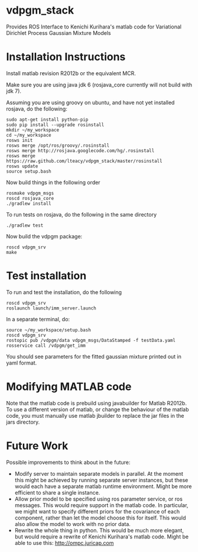 vdpgm_stack
===========

Provides ROS Interface to Kenichi Kurihara's matlab code for Variational Dirichlet Process Gaussian Mixture Models

Installation Instructions
=========================
Install matlab revision R2012b or the equivalent MCR.

Make sure you are using java jdk 6 (rosjava_core currently will not build with jdk 7).

Assuming you are using groovy on ubuntu, and have not yet installed rosjava, do the following:

    sudo apt-get install python-pip
    sudo pip install --upgrade rosinstall
    mkdir ~/my_workspace
    cd ~/my_workspace
    rosws init
    rosws merge /opt/ros/groovy/.rosinstall
    rosws merge http://rosjava.googlecode.com/hg/.rosinstall
    rosws merge https://raw.github.com/lteacy/vdpgm_stack/master/rosinstall
    rosws update
    source setup.bash

Now build things in the following order

    rosmake vdpgm_msgs
    roscd rosjava_core
    ./gradlew install

To run tests on rosjava, do the following in the same directory

    ./gradlew test

Now build the vdpgm package:

    roscd vdpgm_srv
    make

Test installation
=================
To run and test the installation, do the following

    roscd vdpgm_srv
    roslaunch launch/imm_server.launch
    
In a separate terminal, do:

    source ~/my_workspace/setup.bash
    roscd vdpgm_srv
    rostopic pub /vdpgm/data vdpgm_msgs/DataStamped -f testData.yaml
    rosservice call /vdpgm/get_imm

You should see parameters for the fitted gaussian mixture printed out in yaml format.

Modifying MATLAB code
=====================
Note that the matlab code is prebuild using javabuilder for Matlab R2012b.
To use a different version of matlab, or change the behaviour of the matlab code, you must manually use matlab jbuilder
to replace the jar files in the jars directory.

Future Work
===========
Possible improvements to think about in the future:
* Modify server to maintain separate models in parallel. At the moment this might be achieved by running separate
  server instances, but these would each have a separate matlab runtime environment. Might be more efficient to share
  a single instance.
* Allow prior model to be specified using ros parameter service, or ros messages. This would require support in the
  matlab code. In particular, we might want to specify different priors for the covariance of each component, rather
  than let the model choose this for itself. This would also allow the model to work with no prior data.
* Rewrite the whole thing in python. This would be much more elegant, but would require a rewrite of Kenichi Kurihara's
  matlab code. Might be able to use this: http://ompc.juricap.com
